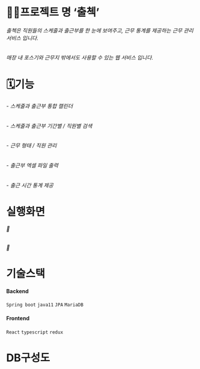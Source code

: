# 🙋‍♀️프로젝트 명 ‘출첵’

  ###### 출첵은 직원들의 스케줄과 출근부를 한 눈에 보여주고, 근무 통계를 제공하는 근무 관리 서비스 입니다.
  
  ###### 매장 내 포스기와 근무지 밖에서도 사용할 수 있는 웹 서비스 입니다.
    
    
  # 🗓기능  
  

  ###### - 스케줄과 출근부 통합 캘린더
  ###### - 스케줄과 출근부 기간별 / 직원별 검색
  ###### - 근무 형태 / 직원 관리
  ###### - 출근부 엑셀 파일 출력
  ###### - 출근 시간 통계 제공  
 
# 실행화면
######  🔽 
  
  
######  🔽 
 
# 기술스택

#### Backend
`Spring boot` `java11` `JPA` `MariaDB`

#### Frontend
`React` `typescript` `redux`

# DB구성도
